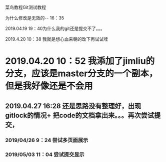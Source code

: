 菜鸟教程Git测试教程

为什么修改是无效的-- 16：35


2019.04.19 19：40为什么我的git还是提交不了。。。

2019.4.20 10：38 我就是想心血来朝的改下再试试哇

# 2019.04.20 10：52 我添加了jimliu的分支，应该是master分支的一个副本，但是我好像还是不会用

## 2019.04.27 16:28 还是思路没有整理好，出现gitlock的情况+ 把code的文档拿出来。。。再次尝试提交，

### 2019/04/26 9：24 尝试多页面展示

### 2019/05/03 11：04 尝试提交显示